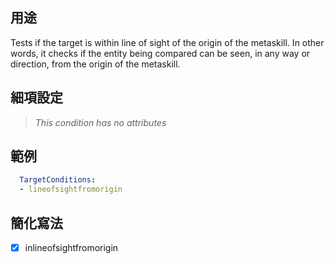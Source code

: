 ## 用途
Tests if the target is within line of sight of the origin of the metaskill. In other words, it checks if the entity being compared can be seen, in any way or direction, from the origin of the metaskill.


## 細項設定
> *This condition has no attributes*


## 範例
```yaml
  TargetConditions:
  - lineofsightfromorigin 
```


## 簡化寫法
- [x] inlineofsightfromorigin